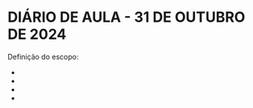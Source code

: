 <h1>DIÁRIO DE AULA - 31 DE OUTUBRO DE 2024</h1>

<p>Definição do escopo: </p>
<ul>
<li></li>
<li></li>
<li></li>
<li></li>
</ul>